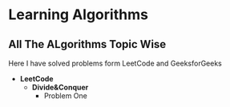 # Learning Algorithms
## All The ALgorithms Topic Wise
Here I have solved problems form LeetCode and GeeksforGeeks

- **LeetCode**
    - **Divide&Conquer**
         - Problem One

